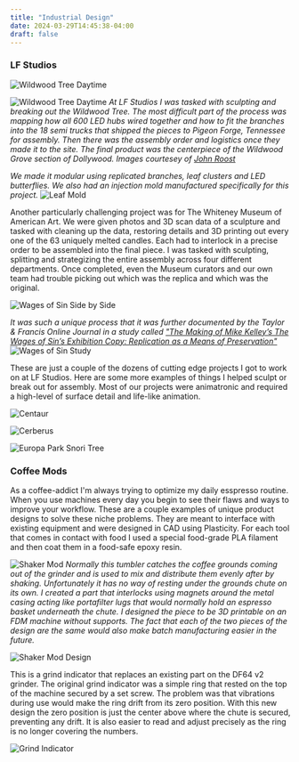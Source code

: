 ```yaml
---
title: "Industrial Design"
date: 2024-03-29T14:45:38-04:00
draft: false
---
```

### LF Studios
![Wildwood Tree Daytime](/images/tree1.jpg)

![Wildwood Tree Daytime](/images/tree2.jpg)
*At LF Studios I was tasked with sculpting and breaking out the Wildwood Tree. The most difficult part of the process was mapping how all 600 LED hubs wired together and how to fit the branches into the 18 semi trucks that shipped the pieces to Pigeon Forge, Tennessee for assembly. Then there was the assembly order and logistics once they made it to the site. The final product was the centerpiece of the Wildwood Grove section of Dollywood. Images courtesey of [John Roost](https://cheeseonastick.com/)*


*We made it modular using replicated branches, leaf clusters and LED butterflies. We also had an injection mold manufactured specifically for this project.*
![Leaf Mold](/images/gifs/tree_leaf.gif)

Another particularly challenging project was for The Whiteney Museum of American Art. We were given photos and 3D scan data of a sculpture and tasked with cleaning up the data, restoring details and 3D printing out every one of the 63 uniquely melted candles. Each had to interlock in a precise order to be assembled into the final piece. I was tasked with sculpting, splitting and strategizing the entire assembly across four different departments. Once completed, even the Museum curators and our own team had trouble picking out which was the replica and which was the original. 

![Wages of Sin Side by Side](/images/wages_complete.jpg)

*It was such a unique process that it was further documented by the Taylor & Francis Online Journal in a study called ["The Making of Mike Kelley’s The Wages of Sin’s Exhibition Copy: Replication as a Means of Preservation"](/downloads/WagesOfSinReplica.pdf)*
![Wages of Sin Study](/images/wages_study.jpg)

These are just a couple of the dozens of cutting edge projects I got to work on at LF Studios. Here are some more examples of things I helped sculpt or break out for assembly. Most of our projects were animatronic and required a high-level of surface detail and life-like animation.

![Centaur](/images/centaur.jpg)

![Cerberus](/images/cerberus.jpg)

![Europa Park Snori Tree](/images/snori_tree.jpg)

### Coffee Mods
As a coffee-addict I'm always trying to optimize my daily esspresso routine. When you use machines every day you begin to see their flaws and ways to improve your workflow. These are a couple examples of unique product designs to solve these niche problems. They are meant to interface with existing equipment and were designed in CAD using Plasticity. For each tool that comes in contact with food I used a special food-grade PLA filament and then coat them in a food-safe epoxy resin.

![Shaker Mod](/images/coffee_wings.jpg)
*Normally this tumbler catches the coffee grounds coming out of the grinder and is used to mix and distribute them evenly after by shaking. Unfortunately it has no way of resting under the grounds chute on its own. I created a part that interlocks using magnets around the metal casing acting like portafilter lugs that would normally hold an espresso basket underneath the chute. I designed the piece to be 3D printable on an FDM machine without supports. The fact that each of the two pieces of the design are the same would also make batch manufacturing easier in the future.*

![Shaker Mod Design](/images/coffee_wings_model.jpg)

This is a grind indicator that replaces an existing part on the DF64 v2 grinder. The original grind indicator was a simple ring that rested on the top of the machine secured by a set screw. The problem was that vibrations during use would make the ring drift from its zero position. With this new design the zero position is just the center above where the chute is secured, preventing any drift. It is also easier to read and adjust precisely as the ring is no longer covering the numbers.

![Grind Indicator](/images/coffee_shroud.jpg)